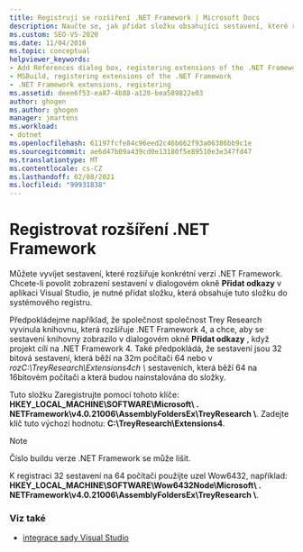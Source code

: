 ```yaml
---
title: Registrují se rozšíření .NET Framework | Microsoft Docs
description: Naučte se, jak přidat složku obsahující sestavení, které rozšiřuje konkrétní verzi .NET Framework do systémového registru.
ms.custom: SEO-VS-2020
ms.date: 11/04/2016
ms.topic: conceptual
helpviewer_keywords:
- Add References dialog box, registering extensions of the .NET Framework
- MSBuild, registering extensions of the .NET Framework
- .NET Framework extensions, registering
ms.assetid: deee6f53-ea87-4b88-a120-bea589822e03
author: ghogen
ms.author: ghogen
manager: jmartens
ms.workload:
- dotnet
ms.openlocfilehash: 61197fcfe84c96eed2c46b662f93a06386bb9c1e
ms.sourcegitcommit: ae6d47b09a439cd0e13180f5e89510e3e347fd47
ms.translationtype: MT
ms.contentlocale: cs-CZ
ms.lasthandoff: 02/08/2021
ms.locfileid: "99931838"
---
```

# <a name="register-extensions-of-the-net-framework"></a>Registrovat rozšíření .NET Framework

Můžete vyvíjet sestavení, které rozšiřuje konkrétní verzi .NET Framework. Chcete-li povolit zobrazení sestavení v dialogovém okně **Přidat odkazy** v aplikaci Visual Studio, je nutné přidat složku, která obsahuje tuto složku do systémového registru.

 Předpokládejme například, že společnost společnost Trey Research vyvinula knihovnu, která rozšiřuje .NET Framework 4, a chce, aby se sestavení knihovny zobrazilo v dialogovém okně **Přidat odkazy** , když projekt cílí na .NET Framework 4. Také předpokládá, že sestavení jsou 32 bitová sestavení, která běží na 32m počítači 64 nebo v *rozC:\TreyResearch\Extensions4ch \\* sestaveních, která běží 64 na 16bitovém počítači a která budou nainstalována do složky.

 Tuto složku Zaregistrujte pomocí tohoto klíče: **HKEY_LOCAL_MACHINE\SOFTWARE\Microsoft\\ . NETFramework\v4.0.21006\AssemblyFoldersEx\TreyResearch \\**. Zadejte klíč tuto výchozí hodnotu: **C:\TreyResearch\Extensions4**.

> [!NOTE]
> Číslo buildu verze .NET Framework se může lišit.

 K registraci 32 sestavení na 64 počítači použijte uzel Wow6432, například: **HKEY_LOCAL_MACHINE\SOFTWARE\Wow6432Node\Microsoft\\ . NETFramework\v4.0.21006\AssemblyFoldersEx\TreyResearch \\**.

### <a name="see-also"></a>Viz také

- [integrace sady Visual Studio](../msbuild/visual-studio-integration-msbuild.md)
